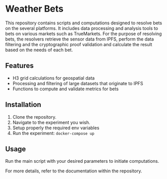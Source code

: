 # Weather Bets
This repository contains scripts and computations designed to resolve bets on the several platforms. It includes data processing and analysis tools to bets on various markets such as TrueMarkets.
For the purpose of resolving bets, the resolvers retrieve the sensor data from IPFS, perform the data filtering and the cryptographic proof validation and calculate the result based on the needs of each bet.

## Features
- H3 grid calculations for geospatial data
- Processing and filtering of large datasets that originate to IPFS
- Functions to compute and validate metrics for bets

## Installation
1. Clone the repository.
2. Navigate to the experiment you wish.
3. Setup properly the required env variables
4. Run the experiment: `docker-compose up`

## Usage
Run the main script with your desired parameters to initiate computations.

For more details, refer to the documentation within the repository.
